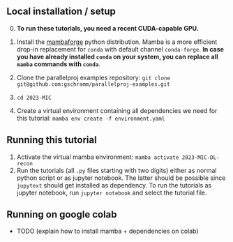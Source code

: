 ## Local installation / setup

0. **To run these tutorials, you need a recent CUDA-capable GPU.**

1. Install the [mambaforge](https://mamba.readthedocs.io/en/latest/installation.html) python distribution. Mamba is a more efficient drop-in replacement for `conda` with default channel `conda-forge`.
   **In case you have already installed `conda` on your system, you can replace all `mamba` commands with `conda`**.

2. Clone the parallelproj examples repository: `git clone git@github.com:gschramm/parallelproj-examples.git`

3. `cd 2023-MIC`

4. Create a virtual environment containing all dependencies we need for this tutorial: `mamba env create -f environment.yaml`

## Running this tutorial

1. Activate the virtual mamba environment: `mamba activate 2023-MIC-DL-recon`
2. Run the tutorials (all `.py` files starting with two digits) either as normal python script or as jupyter notebook. The latter should be possible since `jupytext` should get installed as dependency. To run the tutorials as jupyter notebook, run `jupyter notebook` and select the tutorial file.

## Running on google colab

- TODO (explain how to install mamba + dependencies on colab)

